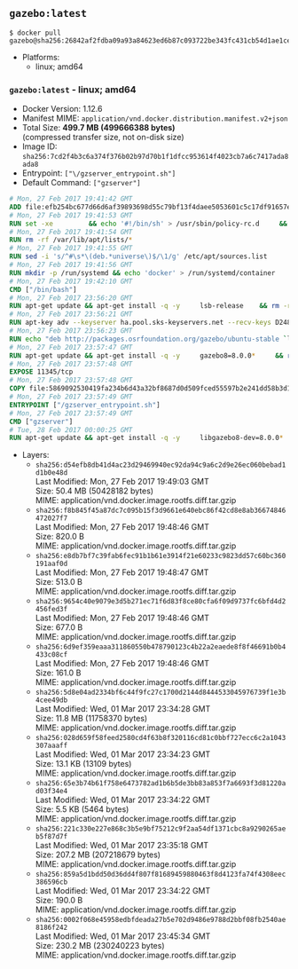 ## `gazebo:latest`

```console
$ docker pull gazebo@sha256:26842af2fdba09a93a84623ed6b87c093722be343fc431cb54d1ae1ce0d5a57c
```

-	Platforms:
	-	linux; amd64

### `gazebo:latest` - linux; amd64

-	Docker Version: 1.12.6
-	Manifest MIME: `application/vnd.docker.distribution.manifest.v2+json`
-	Total Size: **499.7 MB (499666388 bytes)**  
	(compressed transfer size, not on-disk size)
-	Image ID: `sha256:7cd2f4b3c6a374f376b02b97d70b1f1dfcc953614f4023cb7a6c7417ada8ada8`
-	Entrypoint: `["\/gzserver_entrypoint.sh"]`
-	Default Command: `["gzserver"]`

```dockerfile
# Mon, 27 Feb 2017 19:41:42 GMT
ADD file:efb254bc677d66d6af39893698d55c79bf13f4daee5053601c5c17df91657e6e in / 
# Mon, 27 Feb 2017 19:41:53 GMT
RUN set -xe 		&& echo '#!/bin/sh' > /usr/sbin/policy-rc.d 	&& echo 'exit 101' >> /usr/sbin/policy-rc.d 	&& chmod +x /usr/sbin/policy-rc.d 		&& dpkg-divert --local --rename --add /sbin/initctl 	&& cp -a /usr/sbin/policy-rc.d /sbin/initctl 	&& sed -i 's/^exit.*/exit 0/' /sbin/initctl 		&& echo 'force-unsafe-io' > /etc/dpkg/dpkg.cfg.d/docker-apt-speedup 		&& echo 'DPkg::Post-Invoke { "rm -f /var/cache/apt/archives/*.deb /var/cache/apt/archives/partial/*.deb /var/cache/apt/*.bin || true"; };' > /etc/apt/apt.conf.d/docker-clean 	&& echo 'APT::Update::Post-Invoke { "rm -f /var/cache/apt/archives/*.deb /var/cache/apt/archives/partial/*.deb /var/cache/apt/*.bin || true"; };' >> /etc/apt/apt.conf.d/docker-clean 	&& echo 'Dir::Cache::pkgcache ""; Dir::Cache::srcpkgcache "";' >> /etc/apt/apt.conf.d/docker-clean 		&& echo 'Acquire::Languages "none";' > /etc/apt/apt.conf.d/docker-no-languages 		&& echo 'Acquire::GzipIndexes "true"; Acquire::CompressionTypes::Order:: "gz";' > /etc/apt/apt.conf.d/docker-gzip-indexes 		&& echo 'Apt::AutoRemove::SuggestsImportant "false";' > /etc/apt/apt.conf.d/docker-autoremove-suggests
# Mon, 27 Feb 2017 19:41:54 GMT
RUN rm -rf /var/lib/apt/lists/*
# Mon, 27 Feb 2017 19:41:55 GMT
RUN sed -i 's/^#\s*\(deb.*universe\)$/\1/g' /etc/apt/sources.list
# Mon, 27 Feb 2017 19:41:56 GMT
RUN mkdir -p /run/systemd && echo 'docker' > /run/systemd/container
# Mon, 27 Feb 2017 19:42:10 GMT
CMD ["/bin/bash"]
# Mon, 27 Feb 2017 23:56:20 GMT
RUN apt-get update && apt-get install -q -y     lsb-release    && rm -rf /var/lib/apt/lists/*
# Mon, 27 Feb 2017 23:56:21 GMT
RUN apt-key adv --keyserver ha.pool.sks-keyservers.net --recv-keys D2486D2DD83DB69272AFE98867170598AF249743
# Mon, 27 Feb 2017 23:56:23 GMT
RUN echo "deb http://packages.osrfoundation.org/gazebo/ubuntu-stable `lsb_release -cs` main" > /etc/apt/sources.list.d/gazebo-latest.list
# Mon, 27 Feb 2017 23:57:47 GMT
RUN apt-get update && apt-get install -q -y     gazebo8=8.0.0*     && rm -rf /var/lib/apt/lists/*
# Mon, 27 Feb 2017 23:57:48 GMT
EXPOSE 11345/tcp
# Mon, 27 Feb 2017 23:57:48 GMT
COPY file:5869092530419fa234b6d43a32bf8687d0d509fced55597b2e241dd58b3d1335 in / 
# Mon, 27 Feb 2017 23:57:49 GMT
ENTRYPOINT ["/gzserver_entrypoint.sh"]
# Mon, 27 Feb 2017 23:57:49 GMT
CMD ["gzserver"]
# Tue, 28 Feb 2017 00:00:25 GMT
RUN apt-get update && apt-get install -q -y     libgazebo8-dev=8.0.0*     && rm -rf /var/lib/apt/lists/*
```

-	Layers:
	-	`sha256:d54efb8db41d4ac23d29469940ec92da94c9a6c2d9e26ec060bebad1d1b0e48d`  
		Last Modified: Mon, 27 Feb 2017 19:49:03 GMT  
		Size: 50.4 MB (50428182 bytes)  
		MIME: application/vnd.docker.image.rootfs.diff.tar.gzip
	-	`sha256:f8b845f45a87dc7c095b15f3d9661e640ebc86f42cd8e8ab36674846472027f7`  
		Last Modified: Mon, 27 Feb 2017 19:48:46 GMT  
		Size: 820.0 B  
		MIME: application/vnd.docker.image.rootfs.diff.tar.gzip
	-	`sha256:e8db7bf7c39fab6fec91b1b61e3914f21e60233c9823dd57c60bc360191aaf0d`  
		Last Modified: Mon, 27 Feb 2017 19:48:47 GMT  
		Size: 513.0 B  
		MIME: application/vnd.docker.image.rootfs.diff.tar.gzip
	-	`sha256:9654c40e9079e3d5b271ec71f6d83f8ce80cfa6f09d9737fc6bfd4d2456fed3f`  
		Last Modified: Mon, 27 Feb 2017 19:48:46 GMT  
		Size: 677.0 B  
		MIME: application/vnd.docker.image.rootfs.diff.tar.gzip
	-	`sha256:6d9ef359eaaa311860550b478790123c4b22a2eaede8f8f46691b0b4433c08cf`  
		Last Modified: Mon, 27 Feb 2017 19:48:46 GMT  
		Size: 161.0 B  
		MIME: application/vnd.docker.image.rootfs.diff.tar.gzip
	-	`sha256:5d8e04ad2334bf6c44f9fc27c1700d2144d8444533045976739f1e3b4cee49db`  
		Last Modified: Wed, 01 Mar 2017 23:34:28 GMT  
		Size: 11.8 MB (11758370 bytes)  
		MIME: application/vnd.docker.image.rootfs.diff.tar.gzip
	-	`sha256:028d659f58feed2580cd4f63b8f320116cd81c0bbf727ecc6c2a1043307aaaff`  
		Last Modified: Wed, 01 Mar 2017 23:34:23 GMT  
		Size: 13.1 KB (13109 bytes)  
		MIME: application/vnd.docker.image.rootfs.diff.tar.gzip
	-	`sha256:65e3b74b61f758e6473782ad1b6b5de3bb83a853f7a6693f3d81220ad03f34e4`  
		Last Modified: Wed, 01 Mar 2017 23:34:22 GMT  
		Size: 5.5 KB (5464 bytes)  
		MIME: application/vnd.docker.image.rootfs.diff.tar.gzip
	-	`sha256:221c330e227e868c3b5e9bf75212c9f2aa54df1371cbc8a9290265aeb5f87d7f`  
		Last Modified: Wed, 01 Mar 2017 23:35:18 GMT  
		Size: 207.2 MB (207218679 bytes)  
		MIME: application/vnd.docker.image.rootfs.diff.tar.gzip
	-	`sha256:859a5d1bdd50d36dd4f807f81689459880463f8d4123fa74f4308eec386596cb`  
		Last Modified: Wed, 01 Mar 2017 23:34:22 GMT  
		Size: 190.0 B  
		MIME: application/vnd.docker.image.rootfs.diff.tar.gzip
	-	`sha256:0002f068e45958edbfdeada27b5e702d9486e9788d2bbf08fb2540ae8186f242`  
		Last Modified: Wed, 01 Mar 2017 23:45:34 GMT  
		Size: 230.2 MB (230240223 bytes)  
		MIME: application/vnd.docker.image.rootfs.diff.tar.gzip
